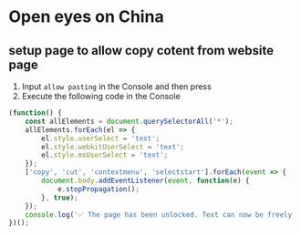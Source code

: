 # Open eyes on China

## setup page to allow copy cotent from website page

1. Input `allow pasting` in the Console and then press <Enter>
2. Execute the following code in the Console
``` javascript
(function() {
    const allElements = document.querySelectorAll('*');
    allElements.forEach(el => {
        el.style.userSelect = 'text';
        el.style.webkitUserSelect = 'text';
        el.style.msUserSelect = 'text';
    });
    ['copy', 'cut', 'contextmenu', 'selectstart'].forEach(event => {
        document.body.addEventListener(event, function(e) {
            e.stopPropagation();
        }, true);
    });
    console.log('✅ The page has been unlocked. Text can now be freely selected and copied.');
})();
```


